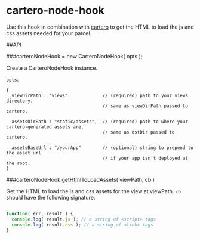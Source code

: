 cartero-node-hook
=================

Use this hook in combination with [cartero](https://github.com/rotundasoftware/cartero) to get the HTML to load the js and css assets needed for your parcel.

##API

###carteroNodeHook = new CarteroNodeHook( opts );

Create a CarteroNodeHook instance.

`opts`:

```
{
  viewDirPath : "views",            // (required) path to your views directory.
                                    // same as viewDirPath passed to cartero.
  
  assetsDirPath : "static/assets",  // (required) path to where your cartero-generated assets are.
                                    // same as dstDir passed to cartero.

  assetsBaseUrl : "/yourApp"        // (optional) string to prepend to the asset url
                                    // if your app isn't deployed at the root.
}
```

###carteroNodeHook.getHtmlToLoadAssets( viewPath, cb )

Get the HTML to load the js and css assets for the view at viewPath. `cb` should have the following signature:

```javascript

function( err, result ) {
  console.log( result.js ); // a string of <script> tags
  console.log( result.css ); // a string of <link> tags
}
```
  
